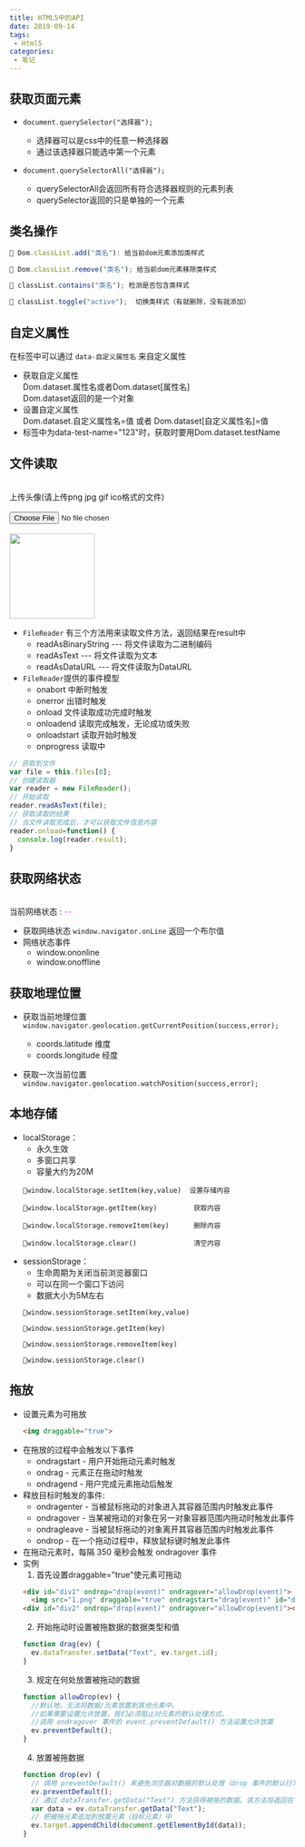 ```yaml
---
title: HTML5中的API
date: 2019-09-14
tags:
 - Html5
categories:
 - 笔记
---
```


## 获取页面元素

- `document.querySelector("选择器");`
  - 选择器可以是css中的任意一种选择器
  - 通过该选择器只能选中第一个元素

- `document.querySelectorAll("选择器");`  
	- querySelectorAll会返回所有符合选择器规则的元素列表
	- querySelector返回的只是单独的一个元素

## 类名操作

```js
🎈 Dom.classList.add("类名"): 给当前dom元素添加类样式

🎈 Dom.classList.remove("类名"); 给当前dom元素移除类样式

🎈 classList.contains("类名"); 检测是否包含类样式

🎈 classList.toggle("active");  切换类样式（有就删除，没有就添加）
```

## 自定义属性

在标签中可以通过 `data-自定义属性名` 来自定义属性
- 获取自定义属性  
  Dom.dataset.属性名或者Dom.dataset[属性名]  
  Dom.dataset返回的是一个对象
- 设置自定义属性  
  Dom.dataset.自定义属性名=值  或者  Dom.dataset[自定义属性名]=值
- 标签中为data-test-name="123"时，获取时要用Dom.dataset.testName

## 文件读取

<br>
上传头像(请上传png jpg gif ico格式的文件)
<br><br>
<input type="file" id="upLoadImg">
<br><br>
<img id="showLogo" style="width:150px;height:150px;" src="https://photo.smallsunnyfox.com/images/blog/head.png"/>
<script>
  var file_btn = document.querySelector("#upLoadImg");
  var logo_wrap = document.querySelector("#showLogo");
  file_btn.onchange=function() {
 		var file = this.files[0];
 		//判断后缀名是否合法
 		var filename = file.name.substring(file.name.lastIndexOf("."));
 		var imgs = [".png",".jpg","gif",".ico"];
 		var flag = false;
 		for(var i=0; i<imgs.length; i++) {
 			if(imgs[i]==filename) {
 			 	flag=true;
 			 	break;
 			}
 		}
 		if(flag) {
 			var reader=new FileReader();
 			reader.readAsDataURL(file);
 			reader.onload=function() {
 			 	logo_wrap.src = reader.result;
 			}
 		}else {
 			alert("文件类型不正确，请重新选择");
 		}
  }
</script>  

- `FileReader`
  有三个方法用来读取文件方法，返回结果在result中
  - readAsBinaryString  --- 将文件读取为二进制编码
  - readAsText --- 将文件读取为文本
  - readAsDataURL --- 将文件读取为DataURL
- `FileReader`提供的事件模型
  - onabort 中断时触发
  - onerror 出错时触发
  - onload 文件读取成功完成时触发
  - onloadend 读取完成触发，无论成功或失败
  - onloadstart 读取开始时触发
  - onprogress 读取中
```js
// 获取到文件
var file = this.files[0];
// 创建读取器
var reader = new FileReader();
// 开始读取
reader.readAsText(file);
// 获取读取的结果
// 当文件读取完成后，才可以获取文件信息内容
reader.onload=function() {
  console.log(reader.result);
}	
```
## 获取网络状态

<br>
当前网络状态 : <span id="onlineStatus" style="color: #f3f;">--</span>  
<script>
  var state = window.navigator.onLine
  var osid = '#onlineStatus'
  if (state) {
    document.querySelector(osid).innerText = '在线呢！';
  } else {
    document.querySelector(osid).innerText = '掉线啦！';
  }
</script>

- 获取网络状态
  `window.navigator.onLine` 返回一个布尔值
- 网络状态事件
  - window.ononline
  - window.onoffline

## 获取地理位置

- 获取当前地理位置  
  `window.navigator.geolocation.getCurrentPosition(success,error);`
  - coords.latitude   维度
  - coords.longitude   经度

- 获取一次当前位置  
  `window.navigator.geolocation.watchPosition(success,error);`

## 本地存储

- localStorage：
  - 永久生效
  - 多窗口共享
  - 容量大约为20M
  ```  
  🎈window.localStorage.setItem(key,value)  设置存储内容

  🎈window.localStorage.getItem(key)  		获取内容

  🎈window.localStorage.removeItem(key)	    删除内容

  🎈window.localStorage.clear()			    清空内容
  ```      
- sessionStorage：
  - 生命周期为关闭当前浏览器窗口
  - 可以在同一个窗口下访问
  - 数据大小为5M左右
  ```
  🎈window.sessionStorage.setItem(key,value)
  
  🎈window.sessionStorage.getItem(key)
  
  🎈window.sessionStorage.removeItem(key)
  
  🎈window.sessionStorage.clear()
  ```

## 拖放

- 设置元素为可拖放
  ```html
  <img draggable="true">
  ```
- 在拖放的过程中会触发以下事件
  - ondragstart - 用户开始拖动元素时触发
  - ondrag - 元素正在拖动时触发
  - ondragend - 用户完成元素拖动后触发
- 释放目标时触发的事件:
  - ondragenter - 当被鼠标拖动的对象进入其容器范围内时触发此事件
  - ondragover - 当某被拖动的对象在另一对象容器范围内拖动时触发此事件
  - ondragleave - 当被鼠标拖动的对象离开其容器范围内时触发此事件
  - ondrop - 在一个拖动过程中，释放鼠标键时触发此事件
- 在拖动元素时，每隔 350 毫秒会触发 ondragover 事件
- 实例
  1. 首先设置draggable="true"使元素可拖动
  ```html
  <div id="div1" ondrop="drop(event)" ondragover="allowDrop(event)">
    <img src="1.png" draggable="true" ondragstart="drag(event)" id="drag1" width="100" height="100"></div>
  <div id="div2" ondrop="drop(event)" ondragover="allowDrop(event)"></div>
  ```
  2. 开始拖动时设置被拖数据的数据类型和值
  ```javascript
  function drag(ev) {
    ev.dataTransfer.setData("Text", ev.target.id);
  }
  ```
  3. 规定在何处放置被拖动的数据
  ```javascript
  function allowDrop(ev) {
    //默认地，无法将数据/元素放置到其他元素中。
    //如果需要设置允许放置，我们必须阻止对元素的默认处理方式。
    //调用 ondragover 事件的 event.preventDefault() 方法设置允许放置
    ev.preventDefault();
  }    
  ```
  4. 放置被拖数据
  ```javascript
  function drop(ev) {
    // 调用 preventDefault() 来避免浏览器对数据的默认处理（drop 事件的默认行为是以链接形式打开）
    ev.preventDefault();
    // 通过 dataTransfer.getData("Text") 方法获得被拖的数据。该方法将返回在 setData() 方法中设置为相同类型的任何数据。
    var data = ev.dataTransfer.getData("Text");
    // 把被拖元素追加到放置元素（目标元素）中
    ev.target.appendChild(document.getElementById(data));
  }
  ```